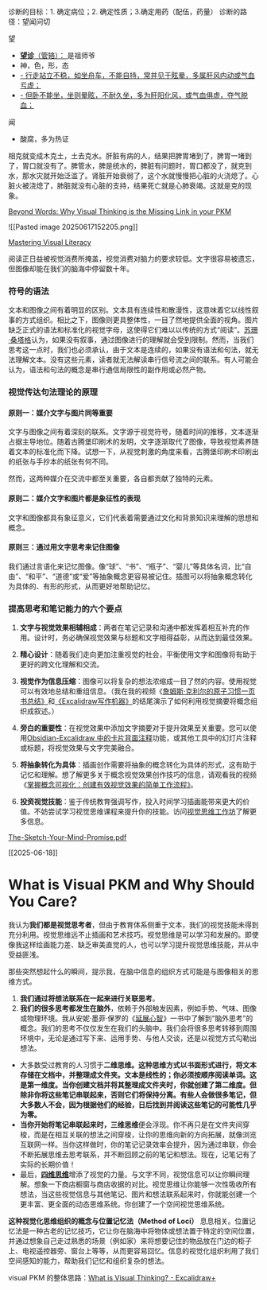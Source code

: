 
诊断的目标：1. 确定病位；2. 确定性质；3.确定用药（配伍，药量）
诊断的路径：望闻问切

望
- [**望诊**（管辂）： ](004%20%E9%87%91%E5%8C%AE%E8%A6%81%E7%95%A5#^3revpxy) 是祖师爷
- 神，色，形，态
- [- 行走站立不稳，如坐舟车，不能自持，常并见于眩晕，多属肝风内动或气血亏虚；](194%20%E4%B8%AD%E5%8C%BB%E8%AF%8A%E6%96%AD%E5%AD%A6#^c8mkuri)
- [- 但卧不能坐，坐则晕眩，不耐久坐，多为肝阳化风，或气血俱虚，夺气脱血；](194%20%E4%B8%AD%E5%8C%BB%E8%AF%8A%E6%96%AD%E5%AD%A6#^gwtn2o9)

闻
- 酸腐，多为热证




相克就变成木克土，土去克水。肝脏有病的人，结果把脾胃堵到了，脾胃一堵到了，胃口就没有了。脾管水，脾是统水的，脾脏有问题时，胃口都没了，就克到水，那水灾就开始泛滥了。肾脏开始衰弱了，这个水就慢慢把心脏的火浇熄了。心脏火被浇熄了，肺脏就没有心脏的支持，结果死亡就是心肺衰竭。这就是克的现象。




[Beyond Words: Why Visual Thinking is the Missing Link in your PKM](https://www.visual-thinking-workshop.com/beyond-words-why-visual-thinking-is-the-missing-link-in-your-pkm)

![[Pasted image 20250617152205.png]]

[Mastering Visual Literacy](https://www.visual-thinking-workshop.com/mastering-visual-literacy)

阅读正日益被视觉消费所掩盖，视觉消费对脑力的要求较低。文字很容易被遗忘，但图像却能在我们的脑海中停留数十年。

### 符号的语法

文本和图像之间有着明显的区别。文本具有连续性和散漫性，这意味着它以线性叙事的方式组织。相比之下，图像则更具整体性，一目了然地提供全面的视角。图片缺乏正式的语法和标准化的视觉字母，这使得它们难以以传统的方式“阅读”。[苏珊·桑塔格](https://www.gyford.com/phil/writing/2010/08/23/on-photography/)认为，如果没有叙事，通过图像进行的理解就会受到限制。然而，当我们思考这一点时，我们也必须承认，由于文本是连续的，如果没有语法和句法，就无法理解文本。没有这些元素，读者就无法解读串行信号流之间的联系。有人可能会认为，语法和句法的概念是串行通信局限性的副作用或必然产物。



### 视觉传达句法理论的原理

#### 原则一：媒介文字与图片同等重要

文字与图像之间有着深刻的联系。文字源于视觉符号，随着时间的推移，文本逐渐占据主导地位。随着古腾堡印刷术的发明，文字逐渐取代了图像，导致视觉素养随着文本的标准化而下降。试想一下，从视觉刺激的角度来看，古腾堡印刷术印刷出的纸张与手抄本的纸张有何不同。

然而，这两种媒介在交流中都至关重要，各自都贡献了独特的元素。


#### 原则二：媒介文字和图片都是象征性的表现

文字和图像都具有象征意义，它们代表着需要通过文化和背景知识来理解的思想和概念。

#### 原则三：通过用文字思考来记住图像

我们通过言语化来记忆图像。像“球”、“书”、“瓶子”、“婴儿”等具体名词，比“自由”、“和平”、“道德”或“爱”等抽象概念更容易被记住。插图可以将抽象概念转化为具体的、有形的形式，从而更好地帮助记忆。




### 提高思考和笔记能力的六个要点

1. **文字与视觉效果相辅相成**：两者在笔记记录和沟通中都发挥着相互补充的作用。设计时，务必确保视觉效果与标题和文字相得益彰，从而达到最佳效果。
    
2. **精心设计**：随着我们走向更加注重视觉的社会，平衡使用文字和图像将有助于更好的跨文化理解和交流。
    
3. **视觉作为信息压缩**：图像可以将复杂的想法浓缩成一目了然的内容。使用视觉可以有效地总结和重组信息。（我在我的视频《[詹姆斯·克利尔的原子习惯一页书总结》](https://youtu.be/FfOYjTnyPbs)和[《Excalidraw写作机器》](https://youtu.be/zvRpCOZAUSs)的结尾演示了如何利用视觉摘要将概念组织成叙述。）
    
4. **旁白的重要性**：在视觉效果中添加文字摘要对于提升效果至关重要。您可以使用[Obsidian-Excalidraw 中的卡片背面注释](https://youtu.be/tHUcD4rWIuY)功能，或其他工具中的幻灯片注释或标题，将视觉效果与文字完美融合。
    
5. **将抽象转化为具体**：插画创作需要将抽象的概念转化为具体的形式，这有助于记忆和理解。想了解更多关于概念视觉效果创作技巧的信息，请观看我的视频《[掌握概念可视化：创建有效视觉效果的简单工作流程》](https://youtu.be/MTdbhePtCco)。
    
6. **投资视觉技能**：鉴于传统教育强调写作，投入时间学习插画能带来更大的价值。不妨尝试学习视觉思维课程来提升你的技能。访问[视觉思维工作坊](https://www.visual-thinking-workshop.com/vtw)了解更多信息。



[The-Sketch-Your-Mind-Promise.pdf](https://sketch-your-mind.com/resources/The-Sketch-Your-Mind-Promise.pdf)

[[2025-06-18]]
# What is Visual PKM and Why Should You Care?

我认为**我们都是视觉思考者**，但由于教育体系侧重于文本，我们的视觉技能未得到充分利用。视觉思维远不止插画和艺术技巧。视觉思维是可以学习和发展的。即使像我这样绘画能力差、缺乏审美直觉的人，也可以学习提升视觉思维技能，并从中受益匪浅。


那些突然想起什么的瞬间，提示我，在脑中信息的组织方式可能是与图像相关的思维方式。

1. **我们通过将想法联系在一起来进行关联思考**。
2. **我们的很多思考都发生在脑外**，依赖于外部触发因素，例如手势、气味、图像或物理环境。我从安妮·墨菲·保罗的《[延展心智](https://youtu.be/oXMKF8zqG6E)》一书中了解到“脑外思考”的概念。我们的思考不仅仅发生在我们的头脑中。我们会将很多思考转移到周围环境中，无论是通过写下来、运用手势、与他人交谈，还是以视觉方式勾勒出想法。


- 大多数受过教育的人习惯于**二维思维。这种思维方式以书面形式进行，将文本存储在文档中，并整理成文件夹。文本是线性的；你必须按顺序阅读单词。这是第一维度。当你创建文档并将其整理成文件夹时，你就创建了第二维度。但除非你将这些笔记串联起来，否则它们将保持分离。有些人会做很多笔记，但大多数人不会，因为根据他们的经验，日后找到并阅读这些笔记的可能性几乎为零。**
- **当你开始将笔记串联起来时，三维思维**便会浮现。你不再只是在文件夹间穿梭，而是在相互关联的想法之间穿梭，让你的思维向新的方向拓展，就像浏览互联网一样。当你这样做时，你的笔记记录效率会提升，因为通过串联，你会不断拓展思维去思考联系，并不断回顾之前的笔记和想法。现在，记笔记有了实际的长期价值！
- 最后，[**四维思维**](https://youtu.be/3S3oIsaK17U)增添了视觉的力量。与文字不同，视觉信息可以让你瞬间理解。想象一下商店橱窗与商店收据的对比。视觉思维让你能够一次性吸收所有想法，当这些视觉信息与其他笔记、图片和想法联系起来时，你就能创建一个更丰富、更全面的动态思维系统。你创建了一个空间视觉思维系统。

**这种视觉化思维组织的概念与位置记忆法（Method of Loci）** 息息相关。位置记忆法是一种古老的记忆技巧，它让你在脑海中将物体或想法置于特定的空间位置，并通过想象自己走过熟悉的场景（例如家）来将想要记住的物品放在门边的柜子上、电视遥控器旁、窗台上等等，从而更容易回忆。信息的视觉化组织利用了我们空间感知的能力，帮助我们记忆和组织复杂的想法。



visual PKM 的整体思路：[What is Visual Thinking? - Excalidraw+](https://link.excalidraw.com/readonly/DevOHq3cflAuQxmkjB3O)






